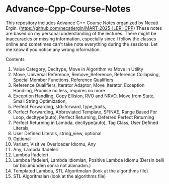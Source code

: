 # Advance-Cpp-Course-Notes
This repository includes Advance C++ Course Notes organized by Necati Ergin. (https://github.com/necatiergin/MART-2025-ILERI-CPP)
These notes are based on my personal understanding of the lectures.
There might be inaccuracies or missing information, especially since I follow the classes online and sometimes can't take note everything during the sessions.
Let me know if you notice any wrong information.

Contents
1. Value Category, Decltype, Move in Algorithm vs Move in Utility
2. Move, Universal Reference, Remove_Reference, Reference Collapsing, Special Member Functions, Reference Qualifiers
3. Reference Qualifiers, Iterator Adaptor, Move_Iterator, Exception Handling, Promise no less, requires no more
4. Exception Handling, Copy Ellision, RVO and NRVO, Move from State, Small String Optimization,
5. Perfect Forwarding, std::forward, type_traits,
6. Perfect Forwarding, Abbreviated Template, SFINAE, Range Based For Loop, decltype(auto), Perfect Returning, Deferred Perfect Returning
7. Perfect Returning in Lambda, decltype(auto), Tag Class, User Defined Literals,
8. User Defined Literals, string_view, optional
9. Optional
10. Variant, Visit ve Overloader Idıomu, Any
11. Any, Lambda İfadeleri
12. Lambda İfadeleri
13. Lambda İfadeleri, Lambda Idıomları, Positive Lambda Idiomu (Dersin belli bir bölümünden sonra not alamadım.)
14. Templated Lambda, STL Algoritmaları (look at the algorithms file)
15. STL Algoritmaları (look at the algorithms file)

